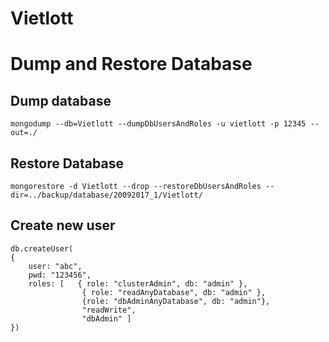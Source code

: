 # Vietlott

# Dump and Restore Database
## Dump database
    mongodump --db=Vietlott --dumpDbUsersAndRoles -u vietlott -p 12345 --out=./
## Restore Database
    mongorestore -d Vietlott --drop --restoreDbUsersAndRoles --dir=../backup/database/20092017_1/Vietlott/

## Create new user
    db.createUser(
    {
        user: "abc",
        pwd: "123456",
        roles: [   { role: "clusterAdmin", db: "admin" },
                    { role: "readAnyDatabase", db: "admin" },
                    {role: "dbAdminAnyDatabase", db: "admin"},
                    "readWrite", 
                    "dbAdmin" ]
    })